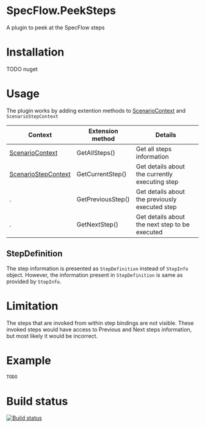 # SpecFlow.PeekSteps
A plugin to peek at the SpecFlow steps

# Installation 
TODO nuget

# Usage
The plugin works by adding extention methods to [ScenarioContext](https://github.com/techtalk/SpecFlow/wiki/ScenarioContext) and `ScenarioStepContext`

Context | Extension method | Details
--- | --- | ---
[ScenarioContext](https://github.com/techtalk/SpecFlow/wiki/ScenarioContext) | GetAllSteps() | Get all steps information  
[ScenarioStepContext](https://github.com/techtalk/SpecFlow/wiki/ScenarioContext) | GetCurrentStep() | Get details about the currently executing step  
. | GetPreviousStep() | Get details about the previously executed step  
. | GetNextStep() | Get details about the next step to be executed
 
 ## StepDefinition
The step information is presented as `StepDefinition` instead of `StepInfo` object. However, the information present in `StepDefinition` is same as provided by `StepInfo`. 

# Limitation
The steps that are invoked from within step bindings are not visible. These invoked steps would have access to Previous and Next steps information, but most likely it would be incorrect. 

# Example 

```cs
TODO
```

# Build status

[![Build status](https://ci.appveyor.com/api/projects/status/lp1hh0ylv0j567nl?svg=true)](https://ci.appveyor.com/project/harvinders/specflow-peeksteps)

